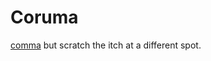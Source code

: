 # Coruma

[comma](https://github.com/nix-community/comma) but scratch the itch at a different spot.

